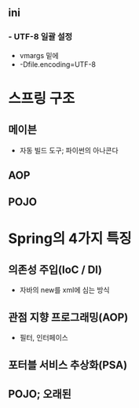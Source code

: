 ## ini


### - UTF-8 일괄 설정 
- vmargs 밑에
- -Dfile.encoding=UTF-8

# 스프링 구조

## 메이븐
- 자동 빌드 도구; 파이썬의 아나콘다

## AOP

## POJO

# Spring의 4가지 특징
## 의존성 주입(IoC / DI)
- 자바의 new를 xml에 심는 방식

## 관점 지향 프로그래밍(AOP)
- 필터, 인터페이스

## 포터블 서비스 추상화(PSA)

## POJO; 오래된 
